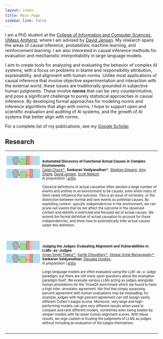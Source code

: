 ```yaml
---
layout: index
title: Main Page
sidebar_link: false
---
```


<style>

table {
  margin-bottom: 1rem;
  width: 100%;
  font-size: 80%;
  border: 0px solid rgba(0, 0, 0, 0);
  border-collapse: collapse;
}

td,
th {
  padding: 1rem .25rem;
  border: 0px solid $border-color;
}

th {
  text-align: left;
}

tbody tr:nth-child(odd) td,
tbody tr:nth-child(odd) th {
  background-color: transparent;
}

paper {
 color: #; 
 font-weight:bold;
}

</style>

I am a PhD student at the [College of Information and Computer Sciences, UMass Amherst](https://www.cics.umass.edu/), where I am advised by [David Jensen](https://people.cs.umass.edu/~jensen/). My research spans the areas of causal inference, probabilistic machine learning, and reinforcement learning. I am also interested in causal inference methods for evaluation and mechanistic interpretability in large language models. 

I aim to create tools for analyzing and evaluating the behavior of complex AI systems, with a focus on problems in blame and responsibility attribution, explainability, and alignment with human norms. Unlike most applications of causal inference that involve objective experimentation and interaction with the external world, these issues are traditionally grounded in subjective human judgments. These involve <b>norms</b> that can be very counterintuitive, and pose a significant challenge to purely statistical approaches in causal inference. By developing formal approaches for modeling norms and inference algorithms that align with norms, I hope to support open and scientific evaluation and auditing of AI systems, and the growth of AI systems that better align with norms. 

For a complete list of my publications, see my [Google Scholar](https://scholar.google.com/citations?user=DbeHYRcAAAAJ&hl=en&oi=sra).

## Research

<table width="100%" align="center" border="0" cellspacing="0" cellpadding="20">


<tr>
       <td width="20%"  valign="top">
            <img src="/images/projects/IVP.png" alt="lean" style="vertical-align:center; horiz-align:left; width: 100%; margin:0px 0px; border-radius:0%"/> 
     </td>
     <td valign="top" width="65%">
          <p>
              <paper>Automated Discovery of Functional Actual Causes in Complex Environments</paper>
                <br>
                <a href='http://calcharles.github.io/'>Caleb Chuck*</a>,
                <b>Sankaran Vaidyanathan*</b>,    
                <a href='https://sgiguerecs.com/'>Stephen Giguere</a>,
                <a href='https://amyzhang.github.io/'>Amy Zhang</a>,
                <a href='https://people.cs.umass.edu/~jensen/'>David Jensen</a>,
                <a href='https://people.cs.umass.edu/~sniekum/'>Scott Niekum</a>
                <br>
       <i>In preparation</i> | <a href='https://arxiv.org/pdf/2404.10883.pdf'>arXiv</a>
       <br><br>
       Classical definitions of actual causation often declare a large number of events and entities in an environment to be causes, even when many of them rarely influence the outcome. This is an issue of <i>normality</i>, or the distinction between normal and rare events as potential causes. By exploiting <i>context-specific independencies</i> in the environment, we can prune out events that do not affect the outcome in the observed context and identify a restricted and focused set of actual causes. We extend the formal definition of actual causation to account for these independencies, and show how to automatically infer actual causes under this definition.
          </p>  
     </td>
   </tr>

<tr>
       <td width="20%"  valign="top">
            <img src="/images/projects/IVP.png" alt="lean" style="vertical-align:center; horiz-align:left; width: 100%; margin:0px 0px; border-radius:0%"/> 
     </td>
     <td valign="top" width="65%">
          <p>
              <paper>Judging the Judges: Evaluating Alignment and Vulnerabilities in LLMs-as-Judges</paper>
                <br>
                <a href='https://www.linkedin.com/in/singh96aman/'>Aman Singh Thakur*</a>,
                <a href='https://www.mlbykartik.com/'>Kartik Choudhary*</a>,
                <a href='https://www.linkedin.com/in/venkat-srinik-ramayapally-18565a170/'>Venkat Srinik Ramayapally*</a>,
                <b>Sankaran Vaidyanathan</b>,    
                <a href='https://dieuwkehupkes.nl/'>Dieuwke Hupkes</a>,
                <br>
       <i>In preparation</i> | <a href='https://arxiv.org/abs/2406.12624'>arXiv</a>
       <br><br>
       Large language models are often evaluated using the LLM-as-a-judge paradigm, but there are still many open questions about the evaluation paradigm itself. We evaluate various LLMs acting as judges alongside human annotations for the TriviaQA benchmark which we found to have a high inter-annotator agreement. We find that simply assessing percent agreement with human evaluations may be misleading; for example, judges with high percent agreement can still assign vastly different Cohen's kappa scores. Moreover, very large and high-performing models can give very different results when used to compare and rank different models, sometimes even being beaten by simpler models with far lower human alignment scores. With these results, we urge caution in trusting the judgments of LLMs as judges without including an evaluation of the judges themselves.
     </td>
   </tr>

</table>
